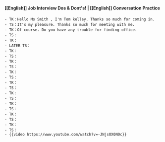 #### [[English]] Job Interview Dos & Dont's! | [[English]] Conversation Practice
	- TK：Hello Ms Smith , I'm Tom kelley. Thanks so much for coming in.
	- TS：It's my pleasure. Thanks so much for meeting with me.
	- TK：Of course. Do you have any trouble for finding office.
	- TS：
	- TK：
	- LATER TS：
	- TK：
	- TS：
	- TK：
	- TS：
	- TK：
	- TS：
	- TK：
	- TS：
	- TK：
	- TS：
	- TK：
	- TS：
	- TK：
	- TS：
	- TK：
	- TS：
	- {{video https://www.youtube.com/watch?v=-JNjsOX0N0c}}